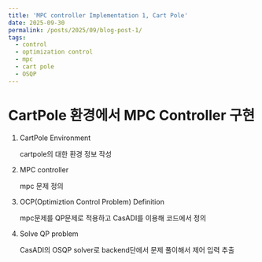 ```yaml
---
title: 'MPC controller Implementation 1, Cart Pole'
date: 2025-09-30
permalink: /posts/2025/09/blog-post-1/
tags:
  - control
  - optimization control
  - mpc
  - cart pole
  - OSQP
---
```


# CartPole 환경에서 MPC Controller 구현

1. CartPole Environment




   cartpole의 대한 환경 정보 작성




2. MPC controller

    mpc 문제 정의

3. OCP(Optimiztion Control Problem) Definition

    mpc문제를 QP문제로 적용하고 CasADI를 이용해 코드에서 정의

3. Solve QP problem

    CasADI의 OSQP solver로 backend단에서 문제 풀이해서 제어 입력 추출